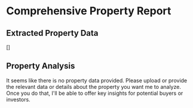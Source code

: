 # Comprehensive Property Report

## Extracted Property Data
[]

## Property Analysis
It seems like there is no property data provided. Please upload or provide the relevant data or details about the property you want me to analyze. Once you do that, I'll be able to offer key insights for potential buyers or investors.
